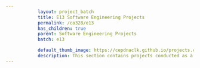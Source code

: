 ```yaml
---
            layout: project_batch
            title: E13 Software Engineering Projects
            permalink: /co328/e13
            has_children: true
            parent: Software Engineering Projects
            batch: e13

            default_thumb_image: https://cepdnaclk.github.io/projects.ce.pdn.ac.lk/data/categories/co328/thumbnail.jpg
            description: This section contains projects conducted as a partial requirement to complete the course CO328 - Software Engineering. Usually, these projects are conducted by groups of 3 students. The course focus on using software architectures and software project management experience.
---
```

